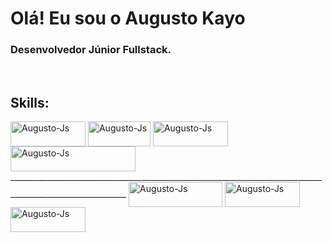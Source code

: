 # Olá! Eu sou o Augusto Kayo 

### Desenvolvedor Júnior Fullstack.


<div style="display: inline_block"><br>
  
  ## Skills:
  
  <img align="center" alt="Augusto-Js" height="40" width="120" src="https://img.shields.io/badge/HTML5-E34F26?style=for-the-badge&logo=html5&logoColor=white">
  <img align="center" alt="Augusto-Js" height="40" width="100" src="https://img.shields.io/badge/CSS3-1572B6?style=for-the-badge&logo=css3&logoColor=white">
  <img align="center" alt="Augusto-Js" height="40" width="120" src="https://img.shields.io/badge/Sass-CC6699?style=for-the-badge&logo=sass&logoColor=white">
    <img align="center" alt="Augusto-Js" height="40" width="200" src="https://img.shields.io/badge/styled--components-DB7093?style=for-the-badge&logo=styled-components&logoColor=white">
___________________________________________________________________________________________________________
    <img align="center" alt="Augusto-Js" height="40" width="150" src="https://img.shields.io/badge/TypeScript-007ACC?style=for-the-badge&logo=typescript&logoColor=white">
  <img align="center" alt="Augusto-Js" height="40" width="120" src="https://img.shields.io/badge/React-20232A?style=for-the-badge&logo=react&logoColor=61DAFB">
  <img align="center" alt="Augusto-Js" height="40" width="120" src="https://img.shields.io/badge/Node.js-43853D?style=for-the-badge&logo=node.js&logoColor=white">
